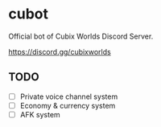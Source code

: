 # cubot
Official bot of Cubix Worlds Discord Server.

https://discord.gg/cubixworlds

## TODO

- [ ] Private voice channel system
- [ ] Economy & currency system
- [ ] AFK system
